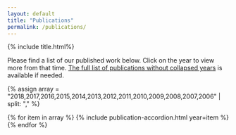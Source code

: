 ```yaml
---
layout: default
title: "Publications"
permalink: /publications/
---
```


{% include title.html%}

<p class= "sub-nav">Please find a list of our published work below. Click on the year to view more from that time. <a href="/publications-full">The full list of publications without collapsed years</a> is available if needed.</p>


<div id="accordion">
  {% assign array = "2018,2017,2016,2015,2014,2013,2012,2011,2010,2009,2008,2007,2006" | split: "," %}

  {% for item in array %}
    {% include publication-accordion.html year=item %}
  {% endfor %}
</div>

